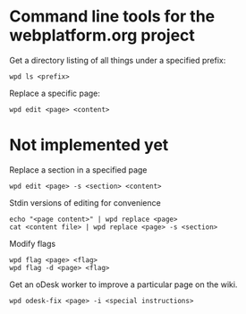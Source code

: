 # Command line tools for the webplatform.org project

Get a directory listing of all things under a specified prefix:

    wpd ls <prefix>

Replace a specific page:

    wpd edit <page> <content>


# Not implemented yet

Replace a section in a specified page

    wpd edit <page> -s <section> <content>

Stdin versions of editing for convenience

    echo "<page content>" | wpd replace <page>
    cat <content file> | wpd replace <page> -s <section>

Modify flags

    wpd flag <page> <flag>
    wpd flag -d <page> <flag>

Get an oDesk worker to improve a particular page on the wiki.

    wpd odesk-fix <page> -i <special instructions>
